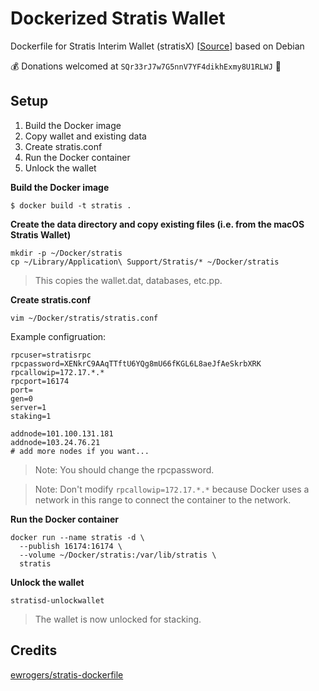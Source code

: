 # Dockerized Stratis Wallet

Dockerfile for Stratis Interim Wallet (stratisX) [[Source](https://github.com/stratisproject/stratisX)] based on Debian

:moneybag: Donations welcomed at `SQr33rJ7w7G5nnV7YF4dikhExmy8U1RLWJ` :bow:

## Setup

1. Build the Docker image
2. Copy wallet and existing data
3. Create stratis.conf
4. Run the Docker container
5. Unlock the wallet

**Build the Docker image**

~~~~
$ docker build -t stratis .
~~~~

**Create the data directory and copy existing files (i.e. from the macOS Stratis Wallet)**

~~~~
mkdir -p ~/Docker/stratis
cp ~/Library/Application\ Support/Stratis/* ~/Docker/stratis
~~~~

> This copies the wallet.dat, databases, etc.pp.

**Create stratis.conf**

~~~~
vim ~/Docker/stratis/stratis.conf
~~~~

Example configruation:
```
rpcuser=stratisrpc
rpcpassword=XENkrC9AAqTTftU6YQg8mU66fKGL6L8aeJfAeSkrbXRK
rpcallowip=172.17.*.*
rpcport=16174
port=
gen=0
server=1
staking=1

addnode=101.100.131.181
addnode=103.24.76.21
# add more nodes if you want...
```

> Note: You should change the rpcpassword.

> Note: Don't modify `rpcallowip=172.17.*.*` because Docker uses a network in this range to connect the container to the network.

**Run the Docker container**

~~~~
docker run --name stratis -d \
  --publish 16174:16174 \
  --volume ~/Docker/stratis:/var/lib/stratis \
  stratis
~~~~

**Unlock the wallet**

~~~~
stratisd-unlockwallet
~~~~

> The wallet is now unlocked for stacking.

## Credits

[ewrogers/stratis-dockerfile](https://github.com/ewrogers/stratis-dockerfile)
